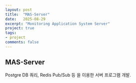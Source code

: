 ```yaml
---
layout: post
title:  "MAS-Server"
date:   2025-08-29
excerpt: "Monitoring Application System Server"
project: true
tags:
- project
comments: false
---
```


## MAS-Server

Postgre DB 쿼리, Redis Pub/Sub 등 을 이용한 서버 프로그램 개발.